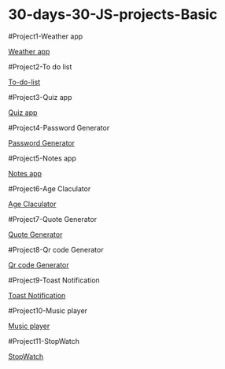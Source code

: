 # 30-days-30-JS-projects-Basic

#Project1-Weather app

[Weather app]()


#Project2-To do list

[To-do-list]()

#Project3-Quiz app

[Quiz app]()

#Project4-Password Generator

[Password Generator]()

#Project5-Notes app

[Notes app]()

#Project6-Age Claculator

[Age Claculator]()

#Project7-Quote Generator

[Quote Generator]()

#Project8-Qr code Generator

[Qr code Generator]()

#Project9-Toast Notification

[Toast Notification]()

#Project10-Music player

[Music player]()

#Project11-StopWatch

[StopWatch]()



